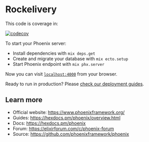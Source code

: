 # Rockelivery

This code is coverage in:

[![codecov](https://codecov.io/github/renansko/Rockelivery_ignite/branch/main/graph/badge.svg?token=RWTQT2GTFP)](https://codecov.io/github/renansko/Rockelivery_ignite)

To start your Phoenix server:

  * Install dependencies with `mix deps.get`
  * Create and migrate your database with `mix ecto.setup`
  * Start Phoenix endpoint with `mix phx.server`

Now you can visit [`localhost:4000`](http://localhost:4000) from your browser.

Ready to run in production? Please [check our deployment guides](https://hexdocs.pm/phoenix/deployment.html).

## Learn more

  * Official website: https://www.phoenixframework.org/
  * Guides: https://hexdocs.pm/phoenix/overview.html
  * Docs: https://hexdocs.pm/phoenix
  * Forum: https://elixirforum.com/c/phoenix-forum
  * Source: https://github.com/phoenixframework/phoenix
